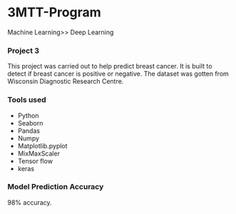 # 3MTT-Program
Machine Learning>> Deep Learning 

### Project 3
This project was carried out to help predict breast cancer. It is built to detect if breast cancer is positive or negative. The dataset was gotten from Wisconsin Diagnostic Research Centre.

### Tools used 
- Python
- Seaborn
- Pandas
- Numpy
- Matplotlib.pyplot
- MixMaxScaler
- Tensor flow
- keras
 
 ### Model Prediction Accuracy 
 98% accuracy.
